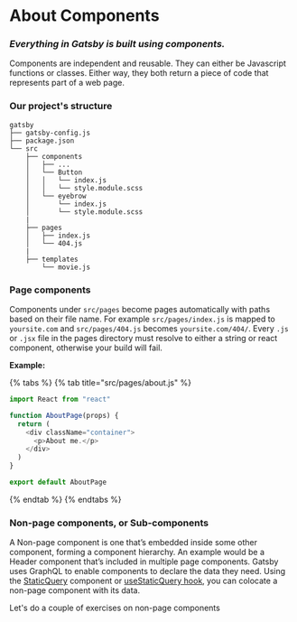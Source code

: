 # About Components

### _Everything in Gatsby is built using components._

Components are independent and reusable. They can either be Javascript functions or classes. Either way, they both return a piece of code that represents part of a web page.

### Our project's structure

```text
gatsby
├── gatsby-config.js
├── package.json
└── src
    ├── components
    │   ├── ...
    │   └── Button
    │   │   └── index.js
    │   │   └── style.module.scss
    │   └── eyebrow
    │       └── index.js
    │       └── style.module.scss
    |
    ├── pages
    │   ├── index.js
    │   └── 404.js
    |
    ├── templates
        └── movie.js
```

### Page components

Components under `src/pages` become pages automatically with paths based on their file name. For example `src/pages/index.js` is mapped to `yoursite.com` and `src/pages/404.js` becomes `yoursite.com/404/`. Every `.js` or `.jsx` file in the pages directory must resolve to either a string or react component, otherwise your build will fail.

**Example:**

{% tabs %}
{% tab title="src/pages/about.js" %}
```javascript
import React from "react"

function AboutPage(props) {
  return (
    <div className="container">
      <p>About me.</p>
    </div>
  )
}

export default AboutPage
```
{% endtab %}
{% endtabs %}

### Non-page components, or Sub-components

A Non-page component is one that’s embedded inside some other component, forming a component hierarchy. An example would be a Header component that’s included in multiple page components. Gatsby uses GraphQL to enable components to declare the data they need. Using the [StaticQuery](https://www.gatsbyjs.com/docs/static-query/) component or [useStaticQuery hook](https://www.gatsbyjs.com/docs/use-static-query/), you can colocate a non-page component with its data.

Let's do a couple of exercises on non-page components

